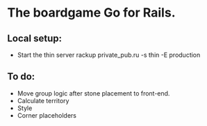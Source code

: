 # The boardgame Go for Rails.

## Local setup:

- Start the thin server
    rackup private_pub.ru -s thin -E production

## To do:

- Move group logic after stone placement to front-end.
- Calculate territory
- Style
- Corner placeholders
